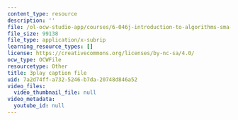 ```yaml
---
content_type: resource
description: ''
file: /ol-ocw-studio-app/courses/6-046j-introduction-to-algorithms-sma-5503-fall-2005/7a2d74ffa7325246b7da20748d846a52_xhG2DyCX3uA.vtt
file_size: 99138
file_type: application/x-subrip
learning_resource_types: []
license: https://creativecommons.org/licenses/by-nc-sa/4.0/
ocw_type: OCWFile
resourcetype: Other
title: 3play caption file
uid: 7a2d74ff-a732-5246-b7da-20748d846a52
video_files:
  video_thumbnail_file: null
video_metadata:
  youtube_id: null
---
```

